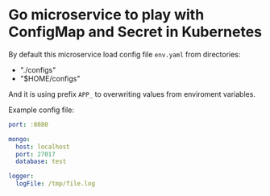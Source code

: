 # Go microservice to play with ConfigMap and Secret in Kubernetes

By default this microservice load config file `env.yaml` from directories:

* "./configs"
* "$HOME/configs"

And it is using prefix `APP_` to overwriting values from enviroment variables.

Example config file:

```yaml
port: :8080

mongo:
  host: localhost
  port: 27017
  database: test

logger:
  logFile: /tmp/file.log
```